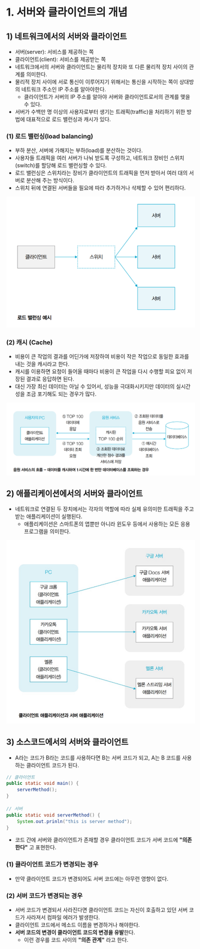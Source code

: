 # 1. 서버와 클라이언트의 개념
## 1) 네트워크에서의 서버와 클라이언트
- 서버(server): 서비스를 제공하는 쪽
- 클라이언트(client): 서비스를 제공받는 쪽
- 네트워크에서의 서버와 클라이언트는 물리적 장치와 또 다른 물리적 장치 사이의 관계를 의미한다.
- 물리적 장치 사이에 서로 통신이 이루어지기 위해서는 통신을 시작하는 쪽이 상대방의 네트워크 주소인 IP 주소를 알아야한다.
	- 클라이언트가 서버의 IP 주소를 알아야 서버와 클라이언트로서의 관계를 맺을 수 있다.
- 서버가 수백만 명 이상의 사용자로부터 생기는 트래픽(traffic)을 처리하기 위한 방법에 대표적으로 로드 밸런싱과 캐시가 있다.

### (1) 로드 밸런싱(load balancing)
- 부하 분산, 서버에 가해지는 부하(load)를 분산하는 것이다.
- 사용자들 트래픽을 여러 서버가 나눠 받도록 구성하고, 네트워크 장비인 스위치(switch)를 할당해 로드 밸런싱할 수 있다.
- 로드 밸런싱은 스위치라는 장비가 클라이언트의 트래픽을 먼저 받아서 여러 대의 서버로 분산해 주는 방식이다.
- 스위치 뒤에 연결된 서버들을 필요에 따라 추가하거나 삭제할 수 있어 편리하다.

![로드 밸런싱 예시](/media/서적/이것이%20취업을%20위한%20백엔드%20개발이다%20with%20자바/Part%2002.%20백엔드%20개발을%20위한%20필수%20기본%20지식/Chapter%2004.%20서버와%20클라이언트/로드%20밸런싱%20예시.png)

### (2) 캐시 (Cache)
- 비용이 큰 작업의 결과를 어딘가에 저장하여 비용이 작은 작업으로 동일한 효과를 내는 것을 캐시라고 한다.
- 캐시를 이용하면 요청이 들어올 때마다 비용이 큰 작업을 다시 수행할 피요 없이 저장된 결과로 응답하면 된다.
- 대신 가장 최신 데이터는 아닐 수 있어서, 성능을 극대화시키지만 데이터의 실시간성을 조금 포기해도 되는 경우가 많다.

![음원 서비스의 흐름 - 캐시 사용](/media/서적/이것이%20취업을%20위한%20백엔드%20개발이다%20with%20자바/Part%2002.%20백엔드%20개발을%20위한%20필수%20기본%20지식/Chapter%2004.%20서버와%20클라이언트/음원%20서비스의%20흐름%20-%20캐시%20사용.png)

## 2) 애플리케이션에서의 서버와 클라이언트
- 네트워크로 연결된 두 장치에서는 각자의 역할에 따라 실제 유의미한 트래픽을 주고 받는 애플리케이션이 실행된다.
	- 애플리케이션은 스마트폰의 앱뿐만 아니라 윈도우 등에서 사용하는 모든 응용 프로그램을 의미한다.

![클라이언트 애플리케이션과 서버 애플리케이션](/media/서적/이것이%20취업을%20위한%20백엔드%20개발이다%20with%20자바/Part%2002.%20백엔드%20개발을%20위한%20필수%20기본%20지식/Chapter%2004.%20서버와%20클라이언트/클라이언트%20애플리케이션과%20서버%20애플리케이션.png)

## 3) 소스코드에서의 서버와 클라이언트
- A라는 코드가 B라는 코드를 사용하다면 B는 서버 코드가 되고, A는 B 코드를 사용하는 클라이언트 코드가 된다.
```java
// 클라이언트
public static void main() {
	serverMethod();
}

// 서버
public static void serverMethod() {
	System.out.prinln("this is server method");
}
```
- 코드 간에 서버와 클라이언트가 존재할 경우 클라이언트 코드가 서버 코드에 **"의존한다"** 고 표현한다.

### (1) 클라이언트 코드가 변경되는 경우
- 만약 클라이언트 코드가 변경되어도 서버 코드에는 아무런 영향이 없다.

### (2) 서버 코드가 변경되는 경우
- 서버 코드가 변경되서 사라진다면 클라이언트 코드는 자신이 호출하고 있던 서버 코드가 사라져서 컴파일 에러가 발생한다.
- 클라이언트 코드에서 메소드 이름을 변경하거나 해야한다.
- **서버 코드의 변경이 클라이언트 코드의 변경을 유발**한다.
	- 이런 경우를 코드 사이의 **"의존 관계"** 라고 한다.